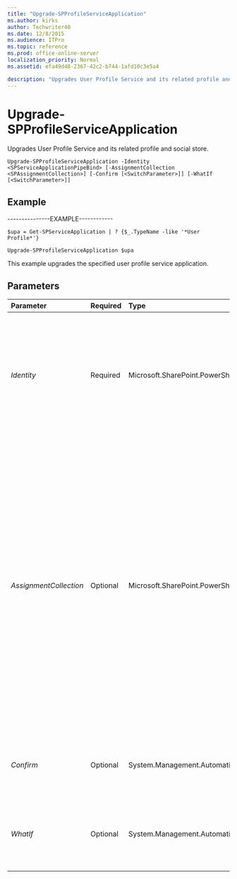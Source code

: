```yaml
---
title: "Upgrade-SPProfileServiceApplication"
ms.author: kirks
author: Techwriter40
ms.date: 12/8/2015
ms.audience: ITPro
ms.topic: reference
ms.prod: office-online-server
localization_priority: Normal
ms.assetid: efa49d48-2367-42c2-b744-1afd10c3e5a4

description: "Upgrades User Profile Service and its related profile and social store."
---
```


# Upgrade-SPProfileServiceApplication

Upgrades User Profile Service and its related profile and social store.
  
```
Upgrade-SPProfileServiceApplication -Identity <SPServiceApplicationPipeBind> [-AssignmentCollection <SPAssignmentCollection>] [-Confirm [<SwitchParameter>]] [-WhatIf [<SwitchParameter>]]

```

## Example

---------------EXAMPLE------------ 
  
```
$upa = Get-SPServiceApplication | ? {$_.TypeName -like '*User Profile*'}
```

```
Upgrade-SPProfileServiceApplication $upa
```

This example upgrades the specified user profile service application. 
  
## Parameters

|**Parameter**|**Required**|**Type**|**Description**|
|:-----|:-----|:-----|:-----|
| _Identity_ <br/> |Required  <br/> |Microsoft.SharePoint.PowerShell.SPServiceApplicationPipeBind  <br/> |Specifies the User Profile Service application to update.The type must be a valid GUID, in the form 12345678-90ab-cdef-1234-567890bcdefgh; a valid name of a subscription settings service application (for example, SubscriptionSettingsApp1); or an instance of a valid **SPServiceApplication** object.  <br/> |
| _AssignmentCollection_ <br/> |Optional  <br/> |Microsoft.SharePoint.PowerShell.SPAssignmentCollection  <br/> |Manages objects for the purpose of proper disposal. Use of objects, such as **SPWeb** or **SPSite**, can use large amounts of memory and use of these objects in Windows PowerShell scripts requires proper memory management. Using the **SPAssignment** object, you can assign objects to a variable and dispose of the objects after they are needed to free up memory. When **SPWeb**, **SPSite**, or **SPSiteAdministration** objects are used, the objects are automatically disposed of if an assignment collection or the **Global** parameter is not used.  <br/> > [!NOTE]> When the **Global** parameter is used, all objects are contained in the global store. If objects are not immediately used, or disposed of by using the **Stop-SPAssignment** command, an out-of-memory scenario can occur.           |
| _Confirm_ <br/> |Optional  <br/> |System.Management.Automation.SwitchParameter  <br/> |Prompts you for confirmation before executing the command. For more information, type the following command: **get-help about_commonparameters** <br/> |
| _WhatIf_ <br/> |Optional  <br/> |System.Management.Automation.SwitchParameter  <br/> |Displays a message that describes the effect of the command instead of executing the command. For more information, type the following command: **get-help about_commonparameters** <br/> |
   

